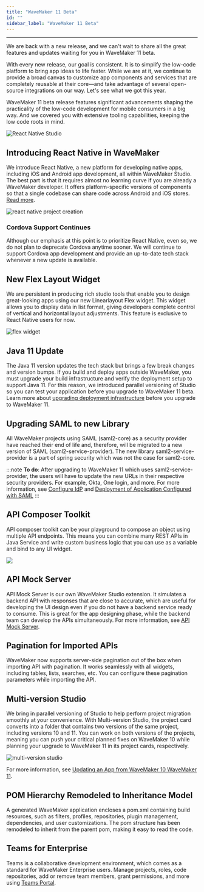 ```yaml
---
title: "WaveMaker 11 Beta"
id: ""
sidebar_label: "WaveMaker 11 Beta"
---
```

---

We are back with a new release, and we can't wait to share all the great features and updates waiting for you in WaveMaker 11 beta.

With every new release, our goal is consistent. It is to simplify the low-code platform to bring app ideas to life faster. While we are at it, we continue to provide a broad canvas to customize app components and services that are completely reusable at their core—and take advantage of several open-source integrations on our way. Let's see what we got this year.

WaveMaker 11 beta release features significant advancements shaping the practicality of the low-code development for mobile consumers in a big way. And we covered you with extensive tooling capabilities, keeping the low code roots in mind.

![React Native Studio](/learn/assets/react-native-studio.png)

## Introducing React Native in WaveMaker

We introduce React Native, a new platform for developing native apps, including iOS and Android app development, all within WaveMaker Studio. The best part is that it requires almost no learning curve if you are already a WaveMaker developer. It offers platform-specific versions of components so that a single codebase can share code across Android and iOS stores. [Read more](/learn/react-native/react-native).

![react native project creation](/learn/assets/react-native-project-creation.png)

### Cordova Support Continues

Although our emphasis at this point is to prioritize React Native, even so, we do not plan to deprecate Cordova anytime sooner. We will continue to support Cordova app development and provide an up-to-date tech stack whenever a new update is available. 

## New Flex Layout Widget

We are persistent in producing rich studio tools that enable you to design great-looking apps using our new Linearlayout Flex widget. This widget allows you to display data in list format, giving developers complete control of vertical and horizontal layout adjustments. This feature is exclusive to React Native users for now. 

![flex widget](/learn/assets/flex-layout-widget.gif)

## Java 11 Update

The Java 11 version updates the tech stack but brings a few break changes and version bumps. If you build and deploy apps outside WaveMaker, you must upgrade your build infrastructure and verify the deployment setup to support Java 11. For this reason, we introduced parallel versioning of Studio so you can test your application before you upgrade to WaveMaker 11 beta. Learn more about [upgrading deployment infrastructure](/learn/how-tos/upgrade-guide-wavemaker-10-to-11#upgrade-deployment-infrastructure) before you upgrade to WaveMaker 11. 

## Upgrading SAML to new Library

All WaveMaker projects using SAML (saml2-core) as a security provider have reached their end of life and, therefore, will be migrated to a new version of SAML (saml2-service-provider). The new library saml2-service-provider is a part of spring security which was not the case for saml2-core. 

:::note
**To do**:
After upgrading to WaveMaker 11 which uses saml2-service-provider, the users will have to update the new URLs in their respective security providers. For example, Okta, One login, and more. For more information, see [Configure IdP](/learn/app-development/app-security/saml-integration/#configure-idp-with-wavemaker-application) and [Deployment of Application Configured with SAML](/learn/app-development/app-security/saml-integration/#deployment-of-application-that-is-configured-with-saml)
:::

## API Composer Toolkit

API composer toolkit can be your playground to compose an object using multiple API endpoints. This means you can combine many REST APIs in Java Service and write custom business logic that you can use as a variable and bind to any UI widget. 

![](/learn/assets/api-composer.png)

## API Mock Server

API Mock Server is our own WaveMaker Studio extension. It simulates a backend API with responses that are close to accurate, which are useful for developing the UI design even if you do not have a backend service ready to consume. This is great for the app designing phase, while the backend team can develop the APIs simultaneously. For more information, see [API Mock Server](/learn/app-development/services/api-mock-server).

## Pagination for Imported APIs

WaveMaker now supports server-side pagination out of the box when importing API with pagination. It works seamlessly with all widgets, including tables, lists, searches, etc. You can configure these pagination parameters while importing the API. 

## Multi-version Studio

We bring in parallel versioning of Studio to help perform project migration smoothly at your convenience. With Multi-version Studio, the project card converts into a folder that contains two versions of the same project, including versions 10 and 11. You can work on both versions of the projects, meaning you can push your critical planned fixes on WaveMaker 10 while planning your upgrade to WaveMaker 11 in its project cards, respectively. 

![multi-version studio](/learn/assets/multi-version-studio.png)

For more information, see [Updating an App from WaveMaker 10 WaveMaker 11](/learn/how-tos/upgrade-guide-wavemaker-10-to-11).

## POM Hierarchy Remodeled to Inheritance Model

A generated WaveMaker application encloses a pom.xml containing build resources, such as filters, profiles, repositories, plugin management, dependencies, and user customizations. The pom structure has been remodeled to inherit from the parent pom, making it easy to read the code. 

## Teams for Enterprise

Teams is a collaborative development environment, which comes as a standard for WaveMaker Enterprise users. Manage projects, roles, code repositories, add or remove team members, grant permissions, and more using [Teams Portal](/learn/teams/overview). 